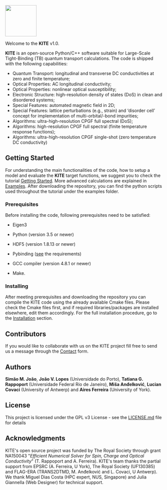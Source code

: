 <img src=https://user-images.githubusercontent.com/39924384/41094707-9e4ead6e-6a25-11e8-9e16-070a3236c8da.png width="100">

Welcome to the **KITE** v1.0.

**KITE** is an open-source Python/C++ software suitable for Large-Scale Tight-Binding (TB) quantum transport calculations.
The code is shipped with the following capabilities:

* Quantum Transport: longitudinal and transverse DC conductivities at zero and finite temperature;
* Optical Properties: AC longitudinal conductivity;
* Optical Properties: nonlinear optical susceptibility;
* Electronic Structure: high-resolution density of states (DoS) in clean and disordered systems;
* Special Features: automated magnetic field in 2D;
* Special Features: lattice perturbations (e.g., strain) and ‘disorder cell’ concept for implementation of multi-orbital/-bond impurities;
* Algorithms: ultra-high-resolution CPGF full spectral (DoS);
* Algorithms: high-resolution CPGF full spectral (finite temperature response functions);
* Algorithms: ultra-high-resolution CPGF single-shot (zero temperature DC conductivity)

## Getting Started

For understanding the main functionalities of the code, how to setup a model and evaluate the **KITE** target functions, we suggest you to check the tutorial [Getting Started](https://quantum-kite.com/category/getting-started/).
More advanced calculations are explained in [Examples](https://quantum-kite.com/category/examples/). After downloading the repository, you can find the python scripts used throughout the tutorial under the examples folder.

### Prerequisites

Before installing the code, following prerequisites need to be satisfied:

* Eigen3

* Python (version 3.5 or newer)

* HDF5 (version 1.8.13 or newer)

* Pybinding ([see](https://github.com/dean0x7d/pybinding) the requirements)

* GCC compiler (version 4.8.1 or newer)

* Make.

### Installing

After meeting prerequisites and downloading the repository you can compile the KITE code using the already available Cmake files. Please check the Cmake files first, and if required libraries/packages are installed elsewhere, edit them accordingly. For the full installation procedure, go to the [Installation](https://quantum-kite.com/installation/) section.

## Contributors

If you would like to collaborate with us on the KITE project fill free to send us a message through the [Contact](https://quantum-kite.com/contact/) form.

## Authors

**Simão M. João**, **João V. Lopes** (Universidade do Porto), **Tatiana G. Rappoport** (Universidade Federal Rio de Janeiro), **Miša Anđelković**, **Lucian Covaci** (University of Antwerp) and **Aires Ferreira** (University of York).

## License

This project is licensed under the GPL v3 License - see the [LICENSE.md](LICENSE.md) file for details

## Acknowledgments

KITE's open source project was funded by The Royal Society through grant NA150043 "*Efficient Numerical Solver for Spin, Charge and Optical Conductivity*" (T. Rappoport and A. Ferreira). KITE's team thanks the partial support from EPSRC (A. Ferreira, U York), The Royal Society (UF130385) and FLAG-ERA (TRANS2DTMD, M. Anđelković and L. Covaci, U Antwerp). We thank Miguel Dias Costa (HPC expert, NUS, Singapore) and Julia Giannella (Web Designer) for technical support.
